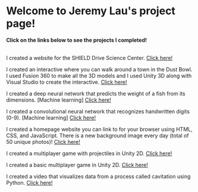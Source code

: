 <h1>Welcome to Jeremy Lau's project page!</h1>
<b>Click on the links below to see the projects I completed!</b>


<br>I created a website for the SHIELD Drive Science Center.
<a target="_blank" rel="noopener noreferrer" href="http://sites.bu.edu/shield-drive/">Click here!</a>

I created an interactive where you can walk around a town in the Dust Bowl. I used Fusion 360 to make all the 3D models and I used Unity 3D along with Visual Studio to create the interactive.
<a target="_blank" rel="noopener noreferrer" href="https://tinyurl.com/JeremyLauInteractiveDustBowl">Click here!</a>

I created a deep neural network that predicts the weight of a fish from its dimensions. [Machine learning]
<a target="_blank" rel="noopener noreferrer" href="https://github.com/JeremyLau01/Deep-Neural-Network_Fish_Weight">Click here!</a>

I created a convolutional neural network that recognizes handwritten digits (0-9). [Machine learning]
<a target="_blank" rel="noopener noreferrer" href="https://github.com/JeremyLau01/Convolutional_Neural_Network-MNIST">Click here!</a>

I created a homepage website you can link to for your browser using HTML, CSS, and JavaScript. There is a new background image every day (total of 50 unique photos)!
<a target="_blank" rel="noopener noreferrer" href="https://jeremylau01.github.io/NewTab/">Click here!</a>

I created a multiplayer game with projectiles in Unity 2D.
<a target="_blank" rel="noopener noreferrer" href="https://github.com/JeremyLau01/MultiGameTry1_FromSecondAccount">Click here!</a>

I created a basic multiplayer game in Unity 2D.
<a target="_blank" rel="noopener noreferrer" href="https://github.com/JeremyLau01/basicmultiplayer_FromSecondAccount">Click here!</a>

I created a video that visualizes data from a process called cavitation using Python.
<a target="_blank" rel="noopener noreferrer" href="https://github.com/JeremyLau01/BU_Lab__Sophomore_Summer">Click here!</a>
